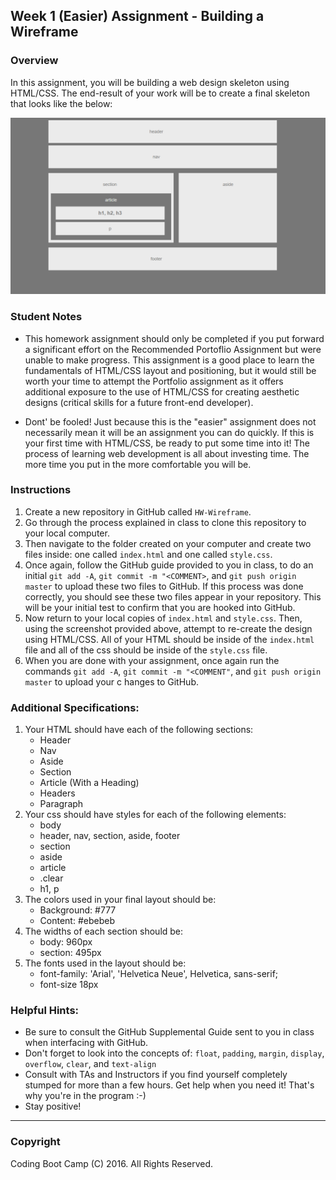 ## Week 1 (Easier) Assignment - Building a Wireframe

### Overview
In this assignment, you will be building a web design skeleton using HTML/CSS. The end-result of your work will be to create a final skeleton that looks like the below:

![Final Layout](Images/Easier-Layout.png)

### Student Notes
* This homework assignment should only be completed if you put forward a significant effort on the Recommended Portoflio Assignment but were unable to make progress. This assignment is a good place to learn the fundamentals of HTML/CSS layout and positioning, but it would still be worth your time to attempt the Portfolio assignment as it offers additional exposure to the use of HTML/CSS for creating aesthetic designs (critical skills for a future front-end developer). 

* Dont' be fooled! Just because this is the "easier" assignment does not necessarily mean it will be an assignment you can do quickly. If this is your first time with HTML/CSS, be ready to put some time into it! The process of learning web development is all about investing time. The more time you put in the more comfortable you will be.

### Instructions
1. Create a new repository in GitHub called `HW-Wireframe`.
2. Go through the process explained in class to clone this repository to your local computer. 
3. Then navigate to the folder created on your computer and create two files inside: one called `index.html` and one called `style.css`.
4. Once again, follow the GitHub guide provided to you in class, to do an initial `git add -A`, `git commit -m "<COMMENT>`, and `git push origin master` to upload these two files to GitHub. If this process was done correctly, you should see these two files appear in your repository. This will be your initial test to confirm that you are hooked into GitHub. 
5. Now return to your local copies of `index.html` and `style.css`. Then, using the screenshot provided above, attempt to re-create the design using HTML/CSS. All of your HTML should be inside of the `index.html` file and all of the css should be inside of the `style.css` file.
6. When you are done with your assignment, once again run the commands `git add -A`, `git commit -m "<COMMENT"`, and `git push origin master` to upload your c hanges to GitHub. 

### Additional Specifications:
1. Your HTML should have each of the following sections: 
    * Header
    * Nav
    * Aside
    * Section
    * Article (With a Heading)
    * Headers
    * Paragraph
2. Your css should have styles for each of the following elements:
    * body
    * header, nav, section, aside, footer
    * section
    * aside
    * article
    * .clear
    * h1, p
3. The colors used in your final layout should be:
    * Background: #777
    * Content: #ebebeb
4. The widths of each section should be:
    * body: 960px
    * section: 495px
5. The fonts used in the layout should be:
    * font-family: 'Arial', 'Helvetica Neue', Helvetica, sans-serif;
    * font-size 18px


### Helpful Hints:
* Be sure to consult the GitHub Supplemental Guide sent to you in class when interfacing with GitHub.
* Don't forget to look into the concepts of: `float`, `padding`, `margin`, `display`, `overflow`, `clear`, and `text-align`
* Consult with TAs and Instructors if you find yourself completely stumped for more than a few hours. Get help when you need it! That's why you're in the program :-)
* Stay positive!


-------

### Copyright 
Coding Boot Camp (C) 2016. All Rights Reserved.
